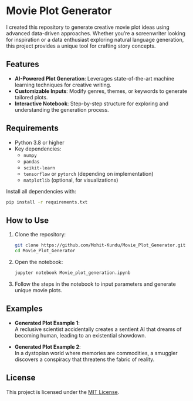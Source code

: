 # Movie Plot Generator

I created this repository to generate creative movie plot ideas using advanced data-driven approaches. Whether you’re a screenwriter looking for inspiration or a data enthusiast exploring natural language generation, this project provides a unique tool for crafting story concepts.

## Features
- **AI-Powered Plot Generation**: Leverages state-of-the-art machine learning techniques for creative writing.
- **Customizable Inputs**: Modify genres, themes, or keywords to generate tailored plots.
- **Interactive Notebook**: Step-by-step structure for exploring and understanding the generation process.

## Requirements
- Python 3.8 or higher
- Key dependencies:
  - `numpy`
  - `pandas`
  - `scikit-learn`
  - `tensorflow` or `pytorch` (depending on implementation)
  - `matplotlib` (optional, for visualizations)

Install all dependencies with:
```bash
pip install -r requirements.txt
```

## How to Use
1. Clone the repository:
   ```bash
   git clone https://github.com/Mohit-Kundu/Movie_Plot_Generator.git
   cd Movie_Plot_Generator
   ```
2. Open the notebook:
   ```bash
   jupyter notebook Movie_plot_generation.ipynb
   ```
3. Follow the steps in the notebook to input parameters and generate unique movie plots.

## Examples
- **Generated Plot Example 1**:  
  A reclusive scientist accidentally creates a sentient AI that dreams of becoming human, leading to an existential showdown.
  
- **Generated Plot Example 2**:  
  In a dystopian world where memories are commodities, a smuggler discovers a conspiracy that threatens the fabric of reality.

## License
This project is licensed under the [MIT License](LICENSE).
